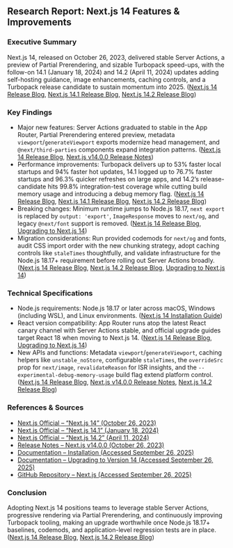 ## Research Report: Next.js 14 Features & Improvements

### Executive Summary
Next.js 14, released on October 26, 2023, delivered stable Server Actions, a preview of Partial Prerendering, and sizable Turbopack speed-ups, with the follow-on 14.1 (January 18, 2024) and 14.2 (April 11, 2024) updates adding self-hosting guidance, image enhancements, caching controls, and a Turbopack release candidate to sustain momentum into 2025. ([Next.js 14 Release Blog](https://nextjs.org/blog/next-14), [Next.js 14.1 Release Blog](https://nextjs.org/blog/next-14-1), [Next.js 14.2 Release Blog](https://nextjs.org/blog/next-14-2))

### Key Findings
- Major new features: Server Actions graduated to stable in the App Router, Partial Prerendering entered preview, metadata `viewport`/`generateViewport` exports modernize head management, and `@next/third-parties` components expand integration patterns. ([Next.js 14 Release Blog](https://nextjs.org/blog/next-14), [Next.js v14.0.0 Release Notes](https://github.com/vercel/next.js/releases/tag/v14.0.0))
- Performance improvements: Turbopack delivers up to 53% faster local startups and 94% faster hot updates, 14.1 logged up to 76.7% faster startups and 96.3% quicker refreshes on large apps, and 14.2’s release-candidate hits 99.8% integration-test coverage while cutting build memory usage and introducing a debug memory flag. ([Next.js 14 Release Blog](https://nextjs.org/blog/next-14), [Next.js 14.1 Release Blog](https://nextjs.org/blog/next-14-1), [Next.js 14.2 Release Blog](https://nextjs.org/blog/next-14-2))
- Breaking changes: Minimum runtime jumps to Node.js 18.17, `next export` is replaced by `output: 'export'`, `ImageResponse` moves to `next/og`, and legacy `@next/font` support is removed. ([Next.js 14 Release Blog](https://nextjs.org/blog/next-14), [Upgrading to Next.js 14](https://nextjs.org/docs/14/app/building-your-application/upgrading/version-14))
- Migration considerations: Run provided codemods for `next/og` and fonts, audit CSS import order with the new chunking strategy, adopt caching controls like `staleTimes` thoughtfully, and validate infrastructure for the Node.js 18.17+ requirement before rolling out Server Actions broadly. ([Next.js 14 Release Blog](https://nextjs.org/blog/next-14), [Next.js 14.2 Release Blog](https://nextjs.org/blog/next-14-2), [Upgrading to Next.js 14](https://nextjs.org/docs/14/app/building-your-application/upgrading/version-14))

### Technical Specifications
- Node.js requirements: Node.js 18.17 or later across macOS, Windows (including WSL), and Linux environments. ([Next.js 14 Installation Guide](https://nextjs.org/docs/14/getting-started/installation))
- React version compatibility: App Router runs atop the latest React canary channel with Server Actions stable, and official upgrade guides target React 18 when moving to Next.js 14. ([Next.js 14 Release Blog](https://nextjs.org/blog/next-14), [Upgrading to Next.js 14](https://nextjs.org/docs/14/app/building-your-application/upgrading/version-14))
- New APIs and functions: Metadata `viewport`/`generateViewport`, caching helpers like `unstable_noStore`, configurable `staleTimes`, the `overrideSrc` prop for `next/image`, `revalidateReason` for ISR insights, and the `--experimental-debug-memory-usage` build flag extend platform control. ([Next.js 14 Release Blog](https://nextjs.org/blog/next-14), [Next.js v14.0.0 Release Notes](https://github.com/vercel/next.js/releases/tag/v14.0.0), [Next.js 14.2 Release Blog](https://nextjs.org/blog/next-14-2))

### References & Sources
- [Next.js Official – “Next.js 14” (October 26, 2023)](https://nextjs.org/blog/next-14)
- [Next.js Official – “Next.js 14.1” (January 18, 2024)](https://nextjs.org/blog/next-14-1)
- [Next.js Official – “Next.js 14.2” (April 11, 2024)](https://nextjs.org/blog/next-14-2)
- [Release Notes – Next.js v14.0.0 (October 26, 2023)](https://github.com/vercel/next.js/releases/tag/v14.0.0)
- [Documentation – Installation (Accessed September 26, 2025)](https://nextjs.org/docs/14/getting-started/installation)
- [Documentation – Upgrading to Version 14 (Accessed September 26, 2025)](https://nextjs.org/docs/14/app/building-your-application/upgrading/version-14)
- [GitHub Repository – Next.js (Accessed September 26, 2025)](https://github.com/vercel/next.js)

### Conclusion
Adopting Next.js 14 positions teams to leverage stable Server Actions, progressive rendering via Partial Prerendering, and continuously improving Turbopack tooling, making an upgrade worthwhile once Node.js 18.17+ baselines, codemods, and application-level regression tests are in place. ([Next.js 14 Release Blog](https://nextjs.org/blog/next-14), [Next.js 14.2 Release Blog](https://nextjs.org/blog/next-14-2))
